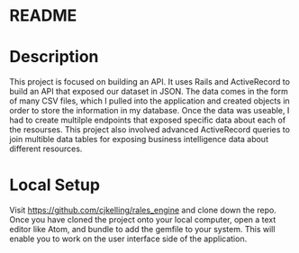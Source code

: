 # README

# Description


This project is focused on building an API. It uses Rails and ActiveRecord to build an API that exposed our dataset in JSON. The data comes in the form of many CSV files, which I pulled into the application and created objects in order to store the information in my database. Once the data was useable, I had to create multilple endpoints that exposed specific data about each of the resourses. This project also involved advanced ActiveRecord queries to join multible data tables for exposing business intelligence data about different resources. 

# Local Setup


Visit https://github.com/cjkelling/rales_engine and clone down the repo. Once you have cloned the project onto your local computer, open a text editor like Atom, and bundle to add the gemfile to your system. This will enable you to work on the user interface side of the application. 
